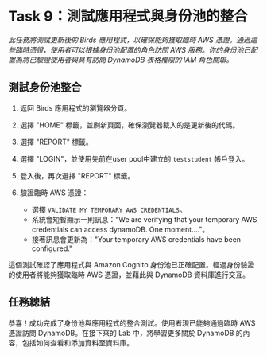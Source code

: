 # Task 9：測試應用程式與身份池的整合

_此任務將測試更新後的 Birds 應用程式，以確保能夠獲取臨時 AWS 憑證。通過這些臨時憑證，使用者可以根據身份池配置的角色訪問 AWS 服務。你的身份池已配置為將已驗證使用者與具有訪問 DynamoDB 表格權限的 IAM 角色關聯。_

## 測試身份池整合

1. 返回 Birds 應用程式的瀏覽器分頁。

2. 選擇 "HOME" 標籤，並刷新頁面，確保瀏覽器載入的是更新後的代碼。

3. 選擇 "REPORT" 標籤。

4. 選擇 "LOGIN"，並使用先前在user pool中建立的 `teststudent` 帳戶登入。

5. 登入後，再次選擇 "REPORT" 標籤。

6. 驗證臨時 AWS 憑證：
   - 選擇 `VALIDATE MY TEMPORARY AWS CREDENTIALS`。
   - 系統會短暫顯示一則訊息："We are verifying that your temporary AWS credentials can access dynamoDB. One moment...."。
   - 接著訊息會更新為："Your temporary AWS credentials have been configured."

這個測試確認了應用程式與 Amazon Cognito 身份池已正確配置。經過身份驗證的使用者將能夠獲取臨時 AWS 憑證，並藉此與 DynamoDB 資料庫進行交互。

## 任務總結

恭喜！成功完成了身份池與應用程式的整合測試。使用者現已能夠通過臨時 AWS 憑證訪問 DynamoDB。在接下來的 Lab 中，將學習更多關於 DynamoDB 的內容，包括如何查看和添加資料至資料庫。